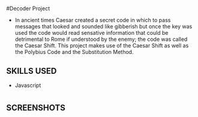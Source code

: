 
#
#Decoder Project
- In ancient times Caesar created a secret code in which to pass messages that looked and sounded like gibberish but once the key was used the code would read
sensative information that could be detrimental to Rome if understood by the enemy; the code was called the Caesar Shift. This project makes use of the Caesar 
Shift as well as the Polybius Code and the Substitution Method.

## SKILLS USED
* Javascript

#
## SCREENSHOTS
